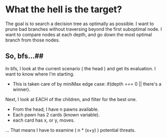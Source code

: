# What the hell is the target?

The goal is to search a decision tree as optimally as possible.
I want to prune bad branches without traversing beyond the first suboptimal node.
I want to compare nodes at each depth, and go down the most optimal branch from those nodes.

## So, bfs...##

In bfs, I look at the current scenario ( the head ) and get its evaluation. I want to know where I'm starting.

- This is taken care of by miniMax edge case: if(depth === 0 || there's a winner).

Next, I look at EACH of the children, and filter for the best one.

- From the head, I have n pawns available.
- Each pawn has 2 cards (known variable).
- each card has x, or y, moves.

... That means I have to examine ( n \* (x+y) ) potential threats.
